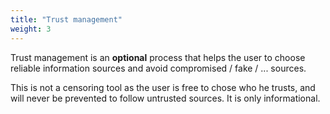 ```yaml
---
title: "Trust management"
weight: 3
---
```


Trust management is an __optional__ process that helps the user to choose reliable information sources and avoid compromised / fake / ... sources.

This is not a censoring tool as the user is free to chose who he trusts, and will never be prevented to follow untrusted sources. It is only informational.